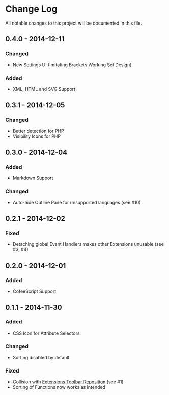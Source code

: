 # Change Log
All notable changes to this project will be documented in this file.

## 0.4.0 - 2014-12-11
### Changed
- New Settings UI (Imitating Brackets Working Set Design)

### Added
- XML, HTML and SVG Support


## 0.3.1 - 2014-12-05
### Changed
- Better detection for PHP
- Visibility Icons for PHP


## 0.3.0 - 2014-12-04
### Added
- Markdown Support

### Changed
- Auto-hide Outline Pane for unsupported languages (see #10)


## 0.2.1 - 2014-12-02
### Fixed
- Detaching global Event Handlers makes other Extensions unusable (see #3, #4)


## 0.2.0 - 2014-12-01
### Added
- CofeeScript Support


## 0.1.1 - 2014-11-30
### Added
- CSS Icon for Attribute Selectors

### Changed
- Sorting disabled by default

### Fixed
- Collision with [Extensions Toolbar Reposition](https://github.com/dnbard/extensions-toolbar) (see #1)
- Sorting of Functions now works as intended
